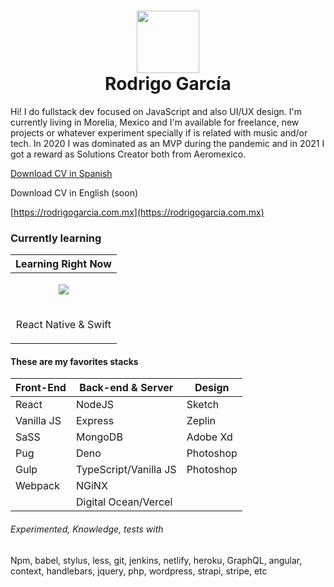 <div align="center">
    <h1> <img src="https://miaeromexico.sfo2.cdn.digitaloceanspaces.com/tests/logo-2022-marzo-single.png" width="100px"><br/>Rodrigo García</h1>
</div>
Hi! I do fullstack dev focused on JavaScript and also UI/UX design. I'm currently living in Morelia, Mexico and I'm available for freelance, new projects or whatever experiment specially if is related with music and/or tech. In 2020 I was dominated as an MVP during the pandemic and in 2021 I got a reward as Solutions Creator both from Aeromexico.

[Download CV in Spanish](https://drive.google.com/file/d/19gRRp2fzDyHPxdR6ekS7OBk-6YN8nDRZ/view?usp=sharing)

Download CV in English (soon)

[https://rodrigogarcia.com.mx](https://rodrigogarcia.com.mx)

### Currently learning

| Learning Right Now |
| ------------------ |
| <p align="center"><img src="https://skillicons.dev/icons?i=react,swift" /></p> |
| <p align="center">React Native & Swift</p> |

#### These are my favorites stacks

| Front-End | Back-end & Server | Design |
| --------- | ----------------- | ------ |
| React | NodeJS | Sketch |
| Vanilla JS | Express | Zeplin |
| SaSS | MongoDB | Adobe Xd |
| Pug | Deno | Photoshop |
| Gulp | TypeScript/Vanilla JS | Photoshop |
| Webpack | NGiNX | |
| | Digital Ocean/Vercel | |

###### Experimented, Knowledge, tests with
Npm, babel, stylus, less, git, jenkins, netlify, heroku, GraphQL, angular, context, handlebars, jquery, php, wordpress, strapi, stripe, etc
